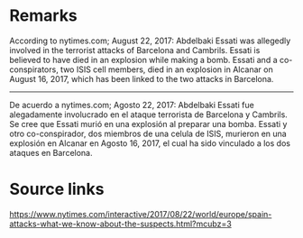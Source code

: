 # Remarks

According to nytimes.com; August 22, 2017: Abdelbaki Essati was allegedly involved in the terrorist attacks of Barcelona and Cambrils. Essati is believed to have died in an explosion while making a bomb. Essati and a co-conspirators, two ISIS cell members, died in an explosion in Alcanar on August 16, 2017, which has been linked to the two attacks in Barcelona.

***************************************************************************************************************************************************

De acuerdo a nytimes.com; Agosto 22, 2017: Abdelbaki Essati fue alegadamente involucrado en el ataque terrorista de Barcelona y Cambrils. Se cree que Essati murió en una explosión al preparar una bomba. Essati y otro co-conspirador, dos miembros de una celula de ISIS, murieron en una explosión en Alcanar en Agosto 16, 2017, el cual ha sido vinculado a los dos ataques en Barcelona.

# Source links
https://www.nytimes.com/interactive/2017/08/22/world/europe/spain-attacks-what-we-know-about-the-suspects.html?mcubz=3
